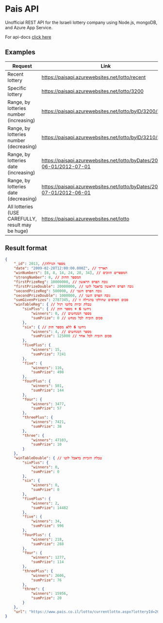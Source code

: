 # Pais API
Unofficial REST API for the Israeli lottery company using Node.js, mongoDB, and Azure App Service.

For api-docs [click here](https://paisapi.azurewebsites.net/api-docs/)

## Examples
| Request | Link |
| ------------- | ------------- |
| Recent lottery | https://paisapi.azurewebsites.net/lotto/recent |
| Specific lottery | https://paisapi.azurewebsites.net/lotto/3200 |
| Range, by lotteries number (increasing) | https://paisapi.azurewebsites.net/lotto/byID/3200/3210 |
| Range, by lotteries number (decreasing) | https://paisapi.azurewebsites.net/lotto/byID/3210/3200 |
| Range, by lotteries date (increasing) | https://paisapi.azurewebsites.net/lotto/byDates/2012-06-01/2012-07-01 |
| Range, by lotteries date (decreasing) | https://paisapi.azurewebsites.net/lotto/byDates/2012-07-01/2012-06-01 |
| All lotteries (USE CAREFULLY, result may be huge) | https://paisapi.azurewebsites.net/lotto |

## Result format
```JSON
{
    "_id": 2013, //מספר הגרלה
    "date": "2009-02-28T12:00:00.000Z", // תאריך
    "winNumbers": [8, 8, 14, 24, 28, 34], // המספרים הזוכים
    "strongNumber": 8, // המספר החזק
    "firstPrizeReg": 10000000, // גובה הפרס הראשון
    "firstPrizeDouble": 20000000, // גובה הפרס הראשון בדאבל לוטו
    "secondPrizeReg": 500000, // גובה הפרס השני
    "secondPrizeDouble": 1000000, // גובה הפרס השני
    "sumGivenPrizes": 2787345, // סכום הפרסים שחולקו בהגרלה זו
    "winTableReg": { // טבלת זכיות בלוטו רגיל
        "sixPlus": { // ניחשו 6 + מספר חזק
            "winners": 0, // מספר המנחשים
            "sumPrize": 0 // סכום הזכיה לכל מנחש
        },
        "six": { // ניחשו 6 ללא מספר חזק
            "winners": 4, // מספר המנחשים
            "sumPrize": 125000 // סכום הזכיה לכל אחד
        },
        "fivePlus": {
            "winners": 15,
            "sumPrize": 7241
        },
        "five": {
            "winners": 116,
            "sumPrize": 498
        },
        "fourPlus": {
            "winners": 581,
            "sumPrize": 144
        },
        "four": {
            "winners": 3477,
            "sumPrize": 57
        },
        "threePlus": {
            "winners": 7421,
            "sumPrize": 38
        },
        "three": {
            "winners": 47103,
            "sumPrize": 10
        }
    },
    "winTableDouble": { // טבלת הזכיות בדאבל לוטו
        "sixPlus": {
            "winners": 0,
            "sumPrize": 0
        },
        "six": {
            "winners": 0,
            "sumPrize": 0
        },
        "fivePlus": {
            "winners": 2,
            "sumPrize": 14482
        },
        "five": {
            "winners": 34,
            "sumPrize": 996
        },
        "fourPlus": {
            "winners": 218,
            "sumPrize": 288
        },
        "four": {
            "winners": 1277,
            "sumPrize": 114
        },
        "threePlus": {
            "winners": 2606,
            "sumPrize": 76
        },
        "three": {
            "winners": 15956,
            "sumPrize": 20
        }
    },
    "url": "https://www.pais.co.il/lotto/currentlotto.aspx?lotteryId=2013" // קישור לאתר מפעל הפיס
}
```